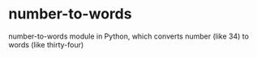 # number-to-words
number-to-words module in Python, which converts number (like 34) to words (like thirty-four)

